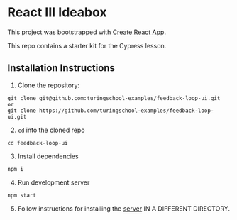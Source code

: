 # React III Ideabox

This project was bootstrapped with [Create React App](https://github.com/facebook/create-react-app).

This repo contains a starter kit for the Cypress lesson. 

## Installation Instructions
1. Clone the repository:
```
git clone git@github.com:turingschool-examples/feedback-loop-ui.git
or
git clone https://github.com/turingschool-examples/feedback-loop-ui.git
```
2. `cd` into the cloned repo
```
cd feedback-loop-ui
```
3. Install dependencies
```
npm i 
```
4. Run development server
```
npm start
```
5. Follow instructions for installing the [server](https://github.com/turingschool-examples/feedback-loop-api) IN A DIFFERENT DIRECTORY.